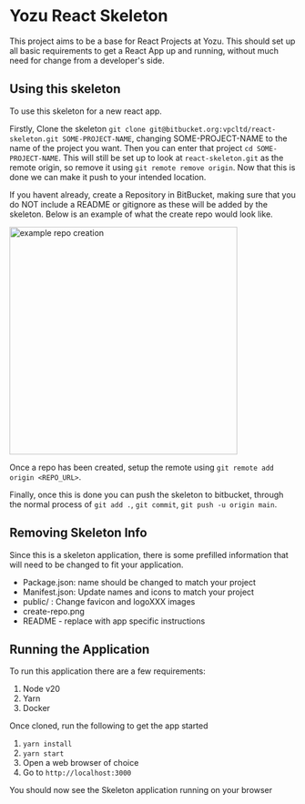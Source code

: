# Yozu React Skeleton

This project aims to be a base for React Projects at Yozu. This should set up all basic requirements to get a React App up and running, without much need for change from a developer's side.

## Using this skeleton

To use this skeleton for a new react app.

Firstly, Clone the skeleton `git clone git@bitbucket.org:vpcltd/react-skeleton.git SOME-PROJECT-NAME`, changing SOME-PROJECT-NAME to the name of the project you want. Then you can enter that project `cd SOME-PROJECT-NAME`.
This will still be set up to look at `react-skeleton.git` as the remote origin, so remove it using `git remote remove origin`. Now that this is done we can make it push to your intended location.

If you havent already, create a Repository in BitBucket, making sure that you do NOT include a README or gitignore as these will be added by the skeleton. Below is an example of what the create repo would look like.

<img alt="example repo creation" src="create-repo.png"  height="400px"/>

Once a repo has been created, setup the remote using `git remote add origin <REPO_URL>`.

Finally, once this is done you can push the skeleton to bitbucket, through the normal process of `git add .`, `git commit`, `git push -u origin main`.

## Removing Skeleton Info

Since this is a skeleton application, there is some prefilled information that will need to be changed to fit your application.

- Package.json: name should be changed to match your project
- Manifest.json: Update names and icons to match your project
- public/ : Change favicon and logoXXX images
- create-repo.png
- README - replace with app specific instructions

## Running the Application

To run this application there are a few requirements:

1. Node v20
2. Yarn
3. Docker

Once cloned, run the following to get the app started

1. `yarn install`
2. `yarn start`
3. Open a web browser of choice
4. Go to `http://localhost:3000`

You should now see the Skeleton application running on your browser
